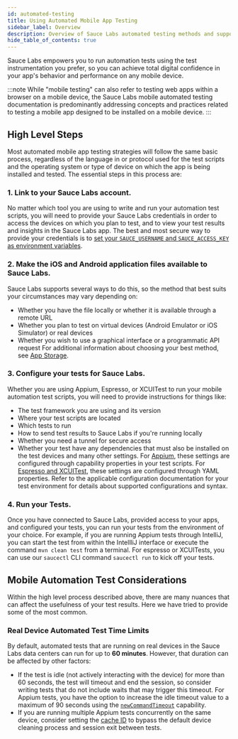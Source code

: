 ```yaml
---
id: automated-testing
title: Using Automated Mobile App Testing
sidebar_label: Overview
description: Overview of Sauce Labs automated testing methods and supported frameworks.
hide_table_of_contents: true
---
```


Sauce Labs empowers you to run automation tests using the test instrumentation you prefer, so you can achieve total digital confidence in your app's behavior and performance on any mobile device.

:::note
While "mobile testing" can also refer to testing web apps within a browser on a mobile device, the Sauce Labs mobile automated testing documentation is predominantly addressing concepts and practices related to testing a mobile app designed to be installed on a mobile device.
:::

## High Level Steps

Most automated mobile app testing strategies will follow the same basic process, regardless of the language in or protocol used for the test scripts and the operating system or type of device on which the app is being installed and tested. The essential steps in this process are:

### 1. Link to your Sauce Labs account.

No matter which tool you are using to write and run your automation test scripts, you will need to provide your Sauce Labs credentials in order to access the devices on which you plan to test, and to view your test results and insights in the Sauce Labs app. The best and most secure way to provide your credentials is to [set your `SAUCE_USERNAME` and `SAUCE_ACCESS_KEY` as environment variables](/basics/environment-variables).

### 2. Make the iOS and Android application files available to Sauce Labs.

Sauce Labs supports several ways to do this, so the method that best suits your circumstances may vary depending on:

- Whether you have the file locally or whether it is available through a remote URL
- Whether you plan to test on virtual devices (Android Emulator or iOS Simulator) or real devices
- Whether you wish to use a graphical interface or a programmatic API request
  For additional information about choosing your best method, see [App Storage](/mobile-apps/app-storage).

### 3. Configure your tests for Sauce Labs.

Whether you are using Appium, Espresso, or XCUITest to run your mobile automation test scripts, you will need to provide instructions for things like:

- The test framework you are using and its version
- Where your test scripts are located
- Which tests to run
- How to send test results to Sauce Labs if you're running locally
- Whether you need a tunnel for secure access
- Whether your test have any dependencies that must also be installed on the test devices
  and many other settings. For [Appium](/mobile-apps/automated-testing/appium), these settings are configured through capability properties in your test scripts. For [Espresso and XCUITest](/mobile-apps/automated-testing/espresso-xcuitest), these settings are configured through YAML properties. Refer to the applicable configuration documentation for your test environment for details about supported configurations and syntax.

### 4. Run your Tests.

Once you have connected to Sauce Labs, provided access to your apps, and configured your tests, you can run your tests from the environment of your choice. For example, if you are running Appium tests through IntelliJ, you can start the test from within the IntellliJ interface or execute the command `mvn clean test` from a terminal. For espresso or XCUITests, you can use our `saucectl` CLI command `saucectl run` to kick off your tests.

## Mobile Automation Test Considerations

Within the high level process described above, there are many nuances that can affect the usefulness of your test results. Here we have tried to provide some of the most common.

### Real Device Automated Test Time Limits

By default, automated tests that are running on real devices in the Sauce Labs data centers can run for up to **60 minutes**. However, that duration can be affected by other factors:

- If the test is idle (not actively interacting with the device) for more than 60 seconds, the test will timeout and end the session, so consider writing tests that do not include waits that may trigger this timeout. For Appium tests, you have the option to increase the idle timeout value to a maximum of 90 seconds using the [`newCommandTimeout`](/dev/test-configuration-options/#newCommandTimeout) capability.
- If you are running multiple Appium tests concurrently on the same device, consider setting the [cache ID](/dev/test-configuration-options/#cacheId) to bypass the default device cleaning process and session exit between tests.
